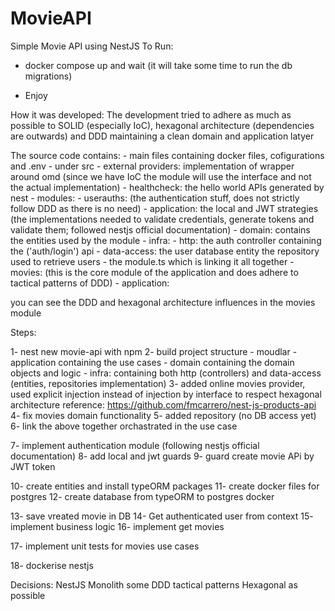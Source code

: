 # MovieAPI

Simple Movie API using NestJS
To Run:

- docker compose up and wait (it will take some time to run the db migrations)

- Enjoy

How it was developed:
The development tried to adhere as much as possible to SOLID (especially IoC), hexagonal architecture (dependencies are outwards) and DDD maintaining a clean domain and application latyer

The source code contains:
    - main files containing docker files, cofigurations and .env
    - under src
        - external providers: implementation of wrapper around omd (since we have IoC the module will use the interface and not the actual implementation)
        - healthcheck: the hello world APIs generated by nest
        -  modules:
            - userauths: (the authentication stuff, does not strictly follow DDD as there is no need)
                - application: the local and JWT strategies (the implementations needed to validate credentials, generate tokens and validate them; followed nestjs official documentation)
                - domain: contains the entities used by the module
                - infra: 
                    - http: the auth controller containing the ('auth/login') api
                    - data-access: the user database entity the repository used to retrieve users
                - the module.ts which is linking it all together
            - movies: (this is the core module of the application and does adhere to tactical patterns of DDD)
                - application: 




you can see the DDD and hexagonal architecture influences in the movies module

Steps:

1- nest new movie-api with npm
2- build project structure - moudlar - application containing the use cases - domain containing the domain objects and logic - infra: containing both http (controllers) and data-access (entities, repositories implementation)
3- added online movies provider, used explicit injection instead of injection by interface to respect hexagonal architecture reference: https://github.com/fmcarrero/nest-js-products-api
4- fix movies domain functionality
5- added repository (no DB access yet)
6- link the above together orchastrated in the use case

7- implement authentication module (following nestjs official documentation)
8- add local and jwt guards
9- guard create movie APi by JWT token

10- create entities and install typeORM packages
11- create docker files for postgres
12- create database from typeORM to postgres docker

13- save vreated movie in DB
14- Get authenticated user from context
15- implement business logic
16- implement get movies

17- implement unit tests for movies use cases

18- dockerise nestjs

Decisions:
NestJS
Monolith
some DDD tactical patterns
Hexagonal as possible
